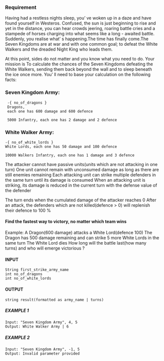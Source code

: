 
 ### Requirement
 Having had a restless nights sleep, you’ ve woken up in a daze and have found yourself in Westeros.
 Confused, the sun is just beginning to rise and yet in the distance, you can hear crowds jeering, roaring battle cries and a stampede of horses charging into what seems like a long - awaited battle.
 Suddenly, you realise what’ s happening.The time has
 finally come.The Seven Kingdoms are at war and with one common goal;
 to defeat the White Walkers and the dreaded Night King who leads them.

 At this point, sides do not matter and you know what you need to do.
 Your mission is To calculate the chances of the Seven Kingdoms defeating the White Walkers, sending them back beyond the wall and to sleep beneath the ice once more.
 You’ ll need to base your calculation on the following facts:
   
   ### Seven Kingdom Army:
````
 -{ no_of_dragons }
 Dragons,
 each one has 600 damage and 600 defence
   
 5000 Infantry, each one has 2 damage and 2 defence
````
   
 ### White Walker Army:
 ````
 -{ no_of_white_lords }
 White Lords, each one has 50 damage and 100 defence
   
 10000 Walkers Infantry, each one has 1 damage and 3 defence
 ````

 The attacker cannot have passive units(units which are not attacking in one turn)
 One unit cannot remain with unconsumed damage as long as there are still enemies remaining
 Each attacking unit can strike multiple defenders in the same turn until its damage is consumed
 When an attacking unit is striking, its damage is reduced in the current turn with the defense value of the defender
 
 The turn ends when the cumulated damage of the attacker reaches 0
 After an attack, the defenders which are not killed(defence > 0) will replenish their defence to 100 %
   
 #### Find the fastest way to victory, no matter which team wins
  
 Example: A Dragon(600 damage) attacks a White Lord(defence 100)
 The Dragon has 500 damage remaining and can strike 5 more White Lords in the same turn
 The White Lord dies
 How long will the battle last(how many turns) and who will emerge victorious ?
  
  #### INPUT
 ````
 String first_strike_army_name
 int no_of_dragons
 int no_of_white_lords
 ````
 #### OUTPUT
 ````
 string result(formatted as army_name | turns)
```` 

##### EXAMPLE 1
 ````
 Input: "Seven Kingdom Army", 4, 5
 Output: White Walker Army | 6
```` 

##### EXAMPLE 2
 ````
 Input: "Seven Kingdom Army", -1, 5
 Output: Invalid parameter provided
 ````
